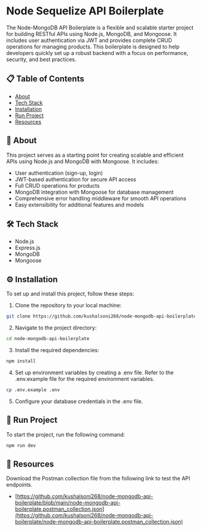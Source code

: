 # Node Sequelize API Boilerplate

The Node-MongoDB API Boilerplate is a flexible and scalable starter project for building RESTful APIs using Node.js, MongoDB, and Mongoose. It includes user authentication via JWT and provides complete CRUD operations for managing products. This boilerplate is designed to help developers quickly set up a robust backend with a focus on performance, security, and best practices.

## 📋 Table of Contents

- [About](#user-content-beginner-about)
- [Tech Stack](#user-content-️-tech-stack)
- [Installation](#user-content-️-installation)
- [Run Project](#user-content--run-project)
- [Resources](#page_facing_up-resources)

##  :beginner: About

This project serves as a starting point for creating scalable and efficient APIs using Node.js and MongoDB with Mongoose. It includes:

- User authentication (sign-up, login)
- JWT-based authentication for secure API access
- Full CRUD operations for products
- MongoDB integration with Mongoose for database management
- Comprehensive error handling middleware for smooth API operations
- Easy extensibility for additional features and models

## 🛠️ Tech Stack

- Node.js
- Express.js
- MongoDB
- Mongoose

## ⚙️ Installation

To set up and install this project, follow these steps:

1. Clone the repository to your local machine:

```bash
git clone https://github.com/kushalsoni268/node-mongodb-api-boilerplate.git
```

2. Navigate to the project directory:

```bash
cd node-mongodb-api-boilerplate
```

3. Install the required dependencies:

```bash
npm install
```

4. Set up environment variables by creating a .env file. Refer to the .env.example file for the required environment variables.

```bash
cp .env.example .env
```

5. Configure your database credentials in the .env file.

## 🚀 Run Project

To start the project, run the following command:

```bash
npm run dev
```

##  :page_facing_up: Resources

Download the Postman collection file from the following link to test the API endpoints.

- [https://github.com/kushalsoni268/node-mongodb-api-boilerplate/blob/main/node-mongodb-api-boilerplate.postman_collection.json](https://github.com/kushalsoni268/node-mongodb-api-boilerplate/node-mongodb-api-boilerplate.postman_collection.json)